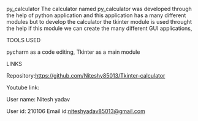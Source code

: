 py_calculator The calculator named py_calculator was developed through the help of python application and 
this application has a many different modules but to develop the calculator the tkinter module is used throught 
the help if this module we can create the many different GUI applications,

TOOLS USED

pycharm as a code editing, Tkinter as a main module

LINKS

Repository:https://github.com/Niteshy85013/Tkinter-calculator

Youtube link:

User name: Nitesh yadav

User id: 210106
Email id:niteshyadav85013@gmail.com  
